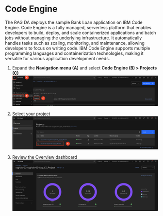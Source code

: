 # Code Engine

The RAG DA deploys the sample Bank Loan application on IBM Code Engine. Code Engine is a fully managed, serverless platform that enables developers to build, deploy, and scale containerized applications and batch jobs without managing the underlying infrastructure. It automatically handles tasks such as scaling, monitoring, and maintenance, allowing developers to focus on writing code. IBM Code Engine supports multiple programming languages and containerization technologies, making it versatile for various application development needs.

1. Expand the **Navigation menu (A)** and select **Code Engine (B) > Projects (C)**
![alt text](../images/2.6.1.png)

2. Select your project
![alt text](../images/2.6.2.png)

3. Review the Overview dashboard 
![alt text](../images/2.6.3.png)